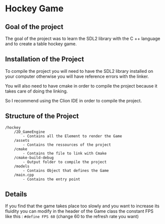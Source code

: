 # Hockey Game

## Goal of the project

The goal of the project was to learn the SDL2 library with the C ++ language and to create a table hockey game.

## Installation of the Project

To compile the project you will need to have the SDL2 library installed on your computer otherwise you will have reference errors with the linker.

You will also need to have cmake in order to compile the project because it takes care of doing the linking.

So I recommend using the Clion IDE in order to compile the project.

## Structure of the Project

    /hockey
        /2D_GameEngine
            - Contains all the Element to render the Game
        /assets
            - Contains the ressources of the project
        /cmake
            - Contains the file to link with Cmake
        /cmake-build-debug
            - Output folder to compile the project
        /models
            - Contains Object that defines the Game
        /main.cpp
            - Contains the entry point


## Details

If you find that the game takes place too slowly and you want to increase its fluidity you can modify in the header of the Game class the constant FPS like this :  `#define FPS 60` (change 60 to the refresh rate you want)
